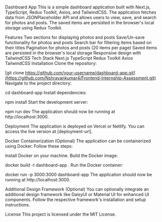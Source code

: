 Dashboard App
This is a simple dashboard application built with Next.js, TypeScript, Redux Toolkit, Axios, and TailwindCSS. The application fetches data from JSONPlaceholder API and allows users to view, save, and search for photos and posts. The saved items are persisted in the browser's local storage using Redux Toolkit.

Features
Two sections for displaying photos and posts
Save/Un-save functionality for photos and posts
Search bar for filtering items based on their titles
Pagination for photos and posts (20 items per page)
Saved items are persisted in the browser's local storage
Responsive design with TailwindCSS
Tech Stack
Next.js
TypeScript
Redux Toolkit
Axios
TailwindCSS
Installation
Clone the repository:


[git clone https://github.com/your-username/dashboard-app.git](https://github.com/Nshravankumar4/Frontend-Internship-Assessment.git)
Navigate to the project directory:


cd dashboard-app
Install dependencies:


npm install
Start the development server:


npm run dev
The application should now be running at http://localhost:3000.

Deployment
The application is deployed on Vercel or Netlify. You can access the live version at [deployment-url].

Docker Containerization (Optional)
The application can be containerized using Docker. Follow these steps:

Install Docker on your machine.
Build the Docker image:


docker build -t dashboard-app .
Run the Docker container:


docker run -p 3000:3000 dashboard-app
The application should now be running at http://localhost:3000.

Additional Design Framework (Optional)
You can optionally integrate an additional design framework like DaisyUI or Material UI for enhanced UI components. Follow the respective framework's installation and setup instructions.

License
This project is licensed under the MIT License.
